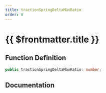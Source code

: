 ```yaml
---
title: tractionSpringDeltaMaxRatio
order: 0
---
```


# {{ $frontmatter.title }}

## Function Definition

```ts
public tractionSpringDeltaMaxRatio: number;
```

## Documentation

<!--@include: ./parts/tractionSpringDeltaMaxRatio.md-->
